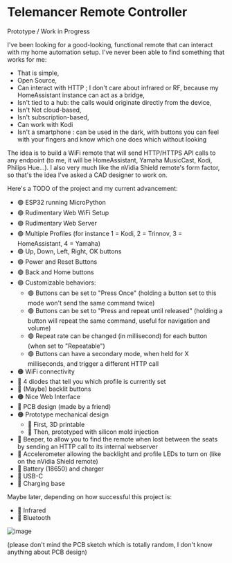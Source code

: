 
# Telemancer Remote Controller

Prototype / Work in Progress

I've been looking for a good-looking, functional remote that can interact with my home automation setup. I've never been able to find something that works for me:

* That is simple,
* Open Source,
* Can interact with HTTP ; I don't care about infrared or RF, because my HomeAssistant instance can act as a bridge,
* Isn't tied to a hub: the calls would originate directly from the device,
* Isn't Not cloud-based,
* Isn't subscription-based,
* Can work with Kodi
* Isn't a smartphone : can be used in the dark, with buttons you can feel with your fingers and know which one does which without looking

The idea is to build a WiFi remote that will send HTTP/HTTPS API calls to any endpoint (to me, it will be HomeAssistant, Yamaha MusicCast, Kodi, Philips Hue...). I also very much like the nVidia Shield remote's form factor, so that's the idea I've asked a CAD designer to work on.

Here's a TODO of the project and my current advancement:

 - 🟢 ESP32 running MicroPython
 - 🟢 Rudimentary Web WiFi Setup
 - 🟢 Rudimentary Web Server
 - 🟢 Multiple Profiles (for instance 1 = Kodi, 2 = Trinnov, 3 = HomeAssistant, 4 = Yamaha)
 - 🟢 Up, Down, Left, Right, OK buttons
 - 🟢 Power and Reset Buttons
 - 🟢 Back and Home buttons
 - 🟢 Customizable behaviors: 
	 - 🟢 Buttons can be set to "Press Once" (holding a button set to this mode won't send the same command twice)
	 - 🟢 Buttons can be set to "Press and repeat until released" (holding a button will repeat the same command, useful for navigation and volume)
	 - 🟢 Repeat rate can be changed (in millisecond) for each button (when set to "Repeatable")
	 - 🟢 Buttons can have a secondary mode, when held for X milliseconds, and trigger a different HTTP call
 - 🟠 WiFi connectivity
 - 🔴 4 diodes that tell you which profile is currently set
 - 🔴 (Maybe) backlit buttons
 - 🟠 Nice Web Interface
 - 🔴 PCB design (made by a friend)
 - 🟠 Prototype mechanical design
	 - 🔴 First, 3D printable
	 - 🔴 Then, prototyped with silicon mold injection
 - 🔴 Beeper, to allow you to find the remote when lost between the seats by sending an HTTP call to its internal webserver
 - 🔴 Accelerometer allowing the backlight and profile LEDs to turn on (like on the nVidia Shield remote)
 - 🔴 Battery (18650) and charger
 - 🔴 USB-C
 - 🔴 Charging base

Maybe later, depending on how successful this project is:
 - 🔴 Infrared
 - 🔴 Bluetooth

![image](https://github.com/Morveus/Telemancer/assets/2972468/af39033d-38a7-4694-a77c-d320b26f7710)

(please don't mind the PCB sketch which is totally random, I don't know anything about PCB design)
